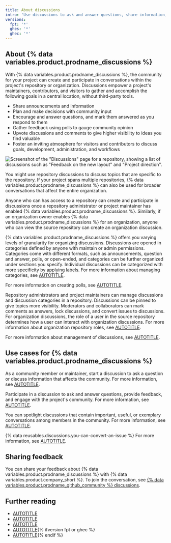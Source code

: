 ```yaml
---
title: About discussions
intro: 'Use discussions to ask and answer questions, share information, make announcements, and conduct or participate in a conversation about a project.'
versions:
  fpt: '*'
  ghes: '*'
  ghec: '*'
---
```



## About {% data variables.product.prodname_discussions %}

With {% data variables.product.prodname_discussions %}, the community for your project can create and participate in conversations within the project's repository or organization. Discussions empower a project's maintainers, contributors, and visitors to gather and accomplish the following goals in a central location, without third-party tools.

* Share announcements and information
* Plan and make decisions with community input
* Encourage and answer questions, and mark them answered as you respond to them
* Gather feedback using polls to gauge community opinion
* Upvote discussions and comments to give higher visibility to ideas you find valuable
* Foster an inviting atmosphere for visitors and contributors to discuss goals, development, administration, and workflows

![Screenshot of the "Discussions" page for a repository, showing a list of discussions such as "Feedback on the new layout" and "Project direction".](/assets/images/help/discussions/hero.png)

You might use repository discussions to discuss topics that are specific to the repository. If your project spans multiple repositories, {% data variables.product.prodname_discussions %} can also be used for broader conversations that affect the entire organization.

Anyone who can has access to a repository can create and participate in discussions once a repository administrator or project maintainer has enabled {% data variables.product.prodname_discussions %}. Similarly, if an organization owner enables {% data variables.product.prodname_discussions %} for an organization, anyone who can view the source repository can create an organization discussion. 

{% data variables.product.prodname_discussions %} offers you varying levels of granularity for organizing discussions. Discussions are opened in categories defined by anyone with maintain or admin permissions. Categories come with different formats, such as announcements, question and answer, polls, or open-ended, and categories can be further organized under sections you specify. Individual discussions can be categorized with more specificity by applying labels. For more information about managing categories, see [AUTOTITLE](/discussions/managing-discussions-for-your-community/managing-categories-for-discussions).

For more information on creating polls, see [AUTOTITLE](/discussions/collaborating-with-your-community-using-discussions/participating-in-a-discussion#creating-a-poll).

Repository administrators and project maintainers can manage discussions and discussion categories in a repository. Discussions can be pinned to give topics more visibility. Moderators and collaborators can mark comments as answers, lock discussions, and convert issues to discussions. For organization discussions, the role of a user in the source repository determines how a user can interact with organization discussions. For more information about organization repository roles, see [AUTOTITLE](/organizations/managing-user-access-to-your-organizations-repositories/managing-repository-roles/repository-roles-for-an-organization).

For more information about management of discussions, see [AUTOTITLE](/discussions/managing-discussions-for-your-community/managing-discussions).

## Use cases for {% data variables.product.prodname_discussions %}

As a community member or maintainer, start a discussion to ask a question or discuss information that affects the community. For more information, see [AUTOTITLE](/discussions/collaborating-with-your-community-using-discussions/collaborating-with-maintainers-using-discussions).

Participate in a discussion to ask and answer questions, provide feedback, and engage with the project's community. For more information, see [AUTOTITLE](/discussions/collaborating-with-your-community-using-discussions/participating-in-a-discussion).

You can spotlight discussions that contain important, useful, or exemplary conversations among members in the community. For more information, see [AUTOTITLE](/discussions/managing-discussions-for-your-community/managing-discussions#pinning-a-discussion).

{% data reusables.discussions.you-can-convert-an-issue %} For more information, see [AUTOTITLE](/discussions/managing-discussions-for-your-community/moderating-discussions#converting-an-issue-to-a-discussion).

## Sharing feedback

You can share your feedback about {% data variables.product.prodname_discussions %} with {% data variables.product.company_short %}. To join the conversation, see [{% data variables.product.prodname_github_community %} discussions](https://github.com/orgs/community/discussions/categories/discussions).

## Further reading

* [AUTOTITLE](/get-started/writing-on-github/getting-started-with-writing-and-formatting-on-github/about-writing-and-formatting-on-github)
* [AUTOTITLE](/search-github/searching-on-github/searching-discussions)
* [AUTOTITLE](/account-and-profile/managing-subscriptions-and-notifications-on-github/setting-up-notifications/about-notifications)
* [AUTOTITLE](/communities/moderating-comments-and-conversations){% ifversion fpt or ghec %}
* [AUTOTITLE](/communities/maintaining-your-safety-on-github){% endif %}

